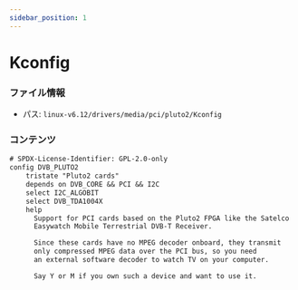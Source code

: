 ```yaml
---
sidebar_position: 1
---
```

# Kconfig

### ファイル情報

- パス: `linux-v6.12/drivers/media/pci/pluto2/Kconfig`

### コンテンツ

```txt
# SPDX-License-Identifier: GPL-2.0-only
config DVB_PLUTO2
	tristate "Pluto2 cards"
	depends on DVB_CORE && PCI && I2C
	select I2C_ALGOBIT
	select DVB_TDA1004X
	help
	  Support for PCI cards based on the Pluto2 FPGA like the Satelco
	  Easywatch Mobile Terrestrial DVB-T Receiver.

	  Since these cards have no MPEG decoder onboard, they transmit
	  only compressed MPEG data over the PCI bus, so you need
	  an external software decoder to watch TV on your computer.

	  Say Y or M if you own such a device and want to use it.


```
